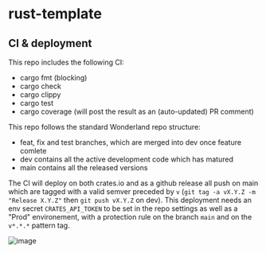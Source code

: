 # rust-template

## CI & deployment

This repo includes the following CI:
- cargo fmt (blocking)
- cargo check
- cargo clippy
- cargo test
- cargo coverage (will post the result as an (auto-updated) PR comment)

This repo follows the standard Wonderland repo structure:
- feat, fix and test branches, which are merged into dev once feature comlete
- dev contains all the active development code which has matured
- main contains all the released versions

The CI will deploy on both crates.io and as a github release all push on main which
are tagged with a valid semver preceded by `v` (`git tag -a vX.Y.Z -m "Release X.Y.Z"` then `git push vX.Y.Z` on dev).
This deployment needs an env secret `CRATES_API_TOKEN` to be set in the repo settings as well as a "Prod" environement, 
with a protection rule on the branch `main` and on the `v*.*.*` pattern tag.

![image](https://github.com/user-attachments/assets/72e63e2e-10f2-40cf-a9ae-db7ad5bc2b74)
